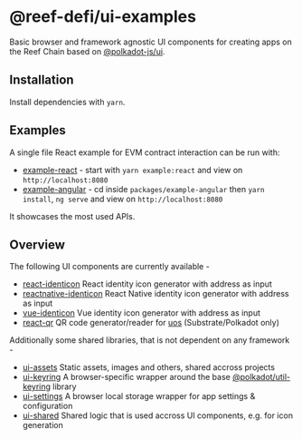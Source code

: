 # @reef-defi/ui-examples

Basic browser and framework agnostic UI components for creating apps on the Reef Chain based on
[@polkadot-js/ui](https://github.com/polkadot-js/ui).

## Installation

Install dependencies with `yarn`.

## Examples

A single file React example for EVM contract interaction can be run with:

- [example-react](packages/example-react) - start with `yarn example:react` and view on `http://localhost:8080`
- [example-angular](packages/example-angular) - cd inside `packages/example-angular` then `yarn install`, `ng serve` and view on `http://localhost:8080`

It showcases the most used APIs.

## Overview

The following UI components are currently available -

- [react-identicon](packages/react-identicon/) React identity icon generator with address as input
- [reactnative-identicon](packages/reactnative-identicon/) React Native identity icon generator with address as input
- [vue-identicon](packages/vue-identicon/) Vue identity icon generator with address as input
- [react-qr](packages/react-qr/) QR code generator/reader for [uos](https://github.com/maciejhirsz/uos) (Substrate/Polkadot only)

Additionally some shared libraries, that is not dependent on any framework -

- [ui-assets](packages/ui-assets/) Static assets, images and others, shared accross projects
- [ui-keyring](packages/ui-keyring/) A browser-specific wrapper around the base [@polkadot/util-keyring](https://github.com/polkadot-js/util/) library
- [ui-settings](packages/ui-settings/) A browser local storage wrapper for app settings & configuration
- [ui-shared](packages/ui-shared) Shared logic that is used accross UI components, e.g. for icon generation

